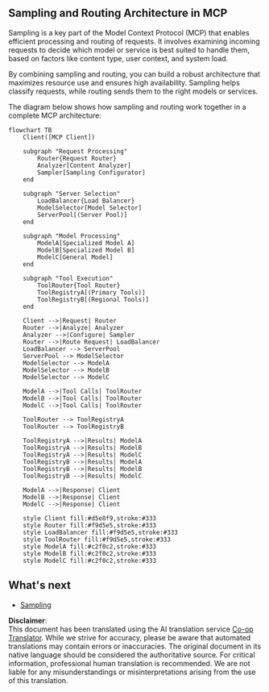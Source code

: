 <!--
CO_OP_TRANSLATOR_METADATA:
{
  "original_hash": "a621fc52c7daec552eb8b3b48c0361dd",
  "translation_date": "2025-06-02T19:41:02+00:00",
  "source_file": "05-AdvancedTopics/mcp-routing/README.md",
  "language_code": "en"
}
-->
## Sampling and Routing Architecture in MCP

Sampling is a key part of the Model Context Protocol (MCP) that enables efficient processing and routing of requests. It involves examining incoming requests to decide which model or service is best suited to handle them, based on factors like content type, user context, and system load.

By combining sampling and routing, you can build a robust architecture that maximizes resource use and ensures high availability. Sampling helps classify requests, while routing sends them to the right models or services.

The diagram below shows how sampling and routing work together in a complete MCP architecture:

```mermaid
flowchart TB
    Client([MCP Client])
    
    subgraph "Request Processing"
        Router{Request Router}
        Analyzer[Content Analyzer]
        Sampler[Sampling Configurator]
    end
    
    subgraph "Server Selection"
        LoadBalancer{Load Balancer}
        ModelSelector[Model Selector]
        ServerPool[(Server Pool)]
    end
    
    subgraph "Model Processing"
        ModelA[Specialized Model A]
        ModelB[Specialized Model B]
        ModelC[General Model]
    end
    
    subgraph "Tool Execution"
        ToolRouter{Tool Router}
        ToolRegistryA[(Primary Tools)]
        ToolRegistryB[(Regional Tools)]
    end
    
    Client -->|Request| Router
    Router -->|Analyze| Analyzer
    Analyzer -->|Configure| Sampler
    Router -->|Route Request| LoadBalancer
    LoadBalancer --> ServerPool
    ServerPool --> ModelSelector
    ModelSelector --> ModelA
    ModelSelector --> ModelB
    ModelSelector --> ModelC
    
    ModelA -->|Tool Calls| ToolRouter
    ModelB -->|Tool Calls| ToolRouter
    ModelC -->|Tool Calls| ToolRouter
    
    ToolRouter --> ToolRegistryA
    ToolRouter --> ToolRegistryB
    
    ToolRegistryA -->|Results| ModelA
    ToolRegistryA -->|Results| ModelB
    ToolRegistryA -->|Results| ModelC
    ToolRegistryB -->|Results| ModelA
    ToolRegistryB -->|Results| ModelB
    ToolRegistryB -->|Results| ModelC
    
    ModelA -->|Response| Client
    ModelB -->|Response| Client
    ModelC -->|Response| Client
    
    style Client fill:#d5e8f9,stroke:#333
    style Router fill:#f9d5e5,stroke:#333
    style LoadBalancer fill:#f9d5e5,stroke:#333
    style ToolRouter fill:#f9d5e5,stroke:#333
    style ModelA fill:#c2f0c2,stroke:#333
    style ModelB fill:#c2f0c2,stroke:#333
    style ModelC fill:#c2f0c2,stroke:#333
```

## What's next

- [Sampling](../mcp-sampling/README.md)

**Disclaimer**:  
This document has been translated using the AI translation service [Co-op Translator](https://github.com/Azure/co-op-translator). While we strive for accuracy, please be aware that automated translations may contain errors or inaccuracies. The original document in its native language should be considered the authoritative source. For critical information, professional human translation is recommended. We are not liable for any misunderstandings or misinterpretations arising from the use of this translation.
